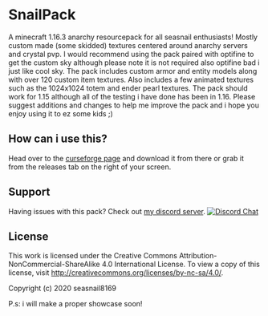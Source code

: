 # SnailPack
A minecraft 1.16.3 anarchy resourcepack for all seasnail enthusiasts!
Mostly custom made (some skidded) textures centered around anarchy servers and crystal pvp. I would recommend using the pack paired with optifine to get the custom sky although please note it is not required also optifine bad i just like cool sky. The pack includes custom armor and entity models along with over 120 custom item textures. Also includes a few animated textures such as the 1024x1024 totem and ender pearl textures. The pack should work for 1.15 although all of the testing i have done has been in 1.16. Please suggest additions and changes to help me improve the pack and i hope you enjoy using it to ez some kids ;)

## How can i use this?
Head over to the [curseforge page](https://www.curseforge.com/minecraft/texture-packs/snailpack) and download it from there or grab it from the releases tab on the right of your screen.

## **Support**

Having issues with this pack? Check out [my discord server](https://discord.gg/Pta3APY).
[![Discord Chat](https://img.shields.io/discord/750784696283299911.svg)](https://discord.gg/Pta3APY)

## **License**

This work is licensed under the Creative Commons Attribution-NonCommercial-ShareAlike 4.0 International License.
To view a copy of this license, visit http://creativecommons.org/licenses/by-nc-sa/4.0/.

Copyright (c) 2020 seasnail8169


P.s: i will make a proper showcase soon!
